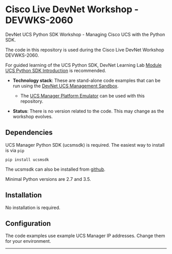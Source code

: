 # Cisco Live DevNet Workshop - DEVWKS-2060
DevNet UCS Python SDK Workshop - Managing Cisco UCS with the Python SDK.

The code in this repository is used during the Cisco Live DevNet Workshop DEVWKS-2060.

For guided learning of the UCS Python SDK, DevNet Learning Lab [Module UCS Python SDK Introduction](https://learninglabs.cisco.com/modules/ucs-python-sdk-introduction) is recommended.

* **Technology stack**: These are stand-alone code examples that can be run using the [DevNet UCS Management Sandbox](https://devnetsandbox.cisco.com/RM/Diagram/Index/3323b7b0-b70b-4b1e-a929-6bdbff3aac8a?diagramType=Topology).

    - The [UCS Manager Platform Emulator](https://software.cisco.com/portal/pub/download/portal/select.html?&mdfid=286305108&flowid=79283&softwareid=284574017) can be used with this repository.


* **Status**: There is no version related to the code. This may change as the workshop evolves.

## Dependencies

UCS Manager Python SDK (ucsmsdk) is required. The easiest way to install is via `pip`

`pip install ucsmsdk`

The ucsmsdk can also be installed from [github](https://github.com/CiscoUcs/ucsmsdk#from-github).

Minimal Python versions are 2.7 and 3.5.

## Installation

No installation is required.

## Configuration

The code examples use example UCS Manager IP addresses. Change them for your environment.

----
